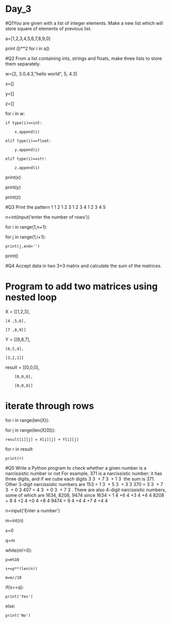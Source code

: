 # Day_3
#Q1You are given with a list of integer elements. Make a new list which will
store square of elements of previous list.

a=[1,2,3,4,5,6,7,8,9,0]

print ([i**2 for i in a])

#Q2 From a list containing ints, strings and floats, make three lists to store
them separately.

w=[2, 3.0,4.3,"hello world", 5, 4.3]

x=[]

y=[]

z=[]

for i in w:

    if type(i)==int:
    
        x.append(i)
        
    elif type(i)==float:
    
        y.append(i)
        
    elif type(i)==str:
    
        z.append(i)
        
print(x)

print(y)

print(z)

#Q3 Print the pattern
1
1 2
1 2 3
1 2 3 4
1 2 3 4 5


n=int(input('enter the number of rows'))

for i in range(1,n+1):

  for j in range(1,i+1):
  
    print(j,end='')
    
  print()
  
#Q4 Accept data in two 3*3 matrix and calculate the sum of the matrices.


# Program to add two matrices using nested loop 

X = [[1,2,3], 

	[4 ,5,6], 
  
	[7 ,8,9]] 

Y = [[9,8,7], 

	[6,5,4], 
  
	[3,2,1]] 


result = [[0,0,0], 

		[0,0,0], 
    
		[0,0,0]] 

# iterate through rows 

for i in range(len(X)):

  for j in range(len(X[0])):
  
    result[i][j] = X[i][j] + Y[i][j]
    

for r in result: 

	print(r) 

#Q5 Write a Python program to check whether a given number is a
narcissistic number or not
For example, 371 is a narcissistic number; it has three digits, and if we
cube each digits 3 3  + 7 3  + 1 3  the sum is 371. Other 3-digit narcissistic
numbers are
153 = 1 3  + 5 3  + 3 3
370 = 3 3  + 7 3  + 0 3
407 = 4 3  + 0 3  + 7 3 .
There are also 4-digit narcissistic numbers, some of which are 1634,
8208, 9474 since
1634 = 1 4 +6 4 +3 4 +4 4
8208 = 8 4 +2 4 +0 4 +8 4
9474 = 9 4 +4 4 +7 4 +4 4

n=input('Enter a number')

m=int(n)

s=0

q=m

while(m!=0):

    p=m%10
    
    s+=p**(len(n))
    
    m=m//10
    
if(s==q):

    print('Yes')
    
else:

    print('No')












